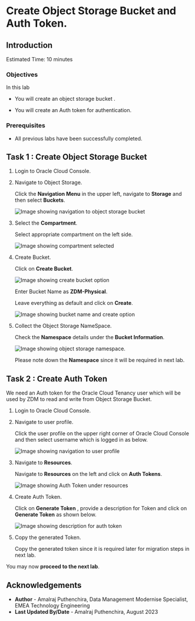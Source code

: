 # Create Object Storage Bucket and Auth Token.

## Introduction

Estimated Time: 10 minutes

### Objectives

In this lab

* You will create an object storage bucket .

* You will create an Auth token for authentication.

### Prerequisites

* All previous labs have been successfully completed.

## Task 1 : Create Object Storage Bucket

1. Login to Oracle Cloud Console.

2. Navigate to Object Storage.

   Click the **Navigation Menu** in the upper left, navigate to **Storage** and then select **Buckets**.

   ![Image showing navigation to object storage bucket](./images/navigation-to-oss.png)

3. Select the **Compartment**.

   Select appropriate compartment on the left side.

   ![Image showing compartment selected](./images/bucket-compartment.png)

4. Create Bucket.

   Click on **Create Bucket**.

   ![Image showing create bucket option](./images/create-bucket.png)

   Enter Bucket Name as **ZDM-Physical**.

   Leave everything as default and click on **Create**.

   ![Image showing bucket name and create option](./images/create-bucket-final.png)

5. Collect the Object Storage NameSpace.

   Check the **Namespace** details under the **Bucket Information**.

   ![Image showing object storage namespace](./images/namespace.png).

   Please note down the **Namespace** since it will be required in next lab.

## Task 2 : Create Auth Token

   We need an Auth token for the Oracle Cloud Tenancy user which will be used by ZDM to read and write from Object Storage Bucket.

1. Login to Oracle Cloud Console.
   
2. Navigate to user profile.

   Click the user profile on the upper right corner of Oracle Cloud Console and then select username which is logged in as below.

   ![Image showing navigation to user profile](./images/user-profile.png)

3. Navigate to **Resources**.

   Navigate to **Resources** on the left and click on **Auth Tokens**.

   ![Image showing Auth Token under resources](./images/resources-auth-token.png)

4. Create Auth Token.

   Click on **Generate Token** , provide a description for Token and click on **Generate Token** as shown below.

   ![Image showing description for auth token](./images/authtoken-description.png)

5. Copy the generated Token.

   Copy the generated token since it is required later for migration steps in next lab.


You may now **proceed to the next lab**.

## Acknowledgements
* **Author** - Amalraj Puthenchira, Data Management Modernise Specialist, EMEA Technology Engineering
* **Last Updated By/Date** - Amalraj Puthenchira, August 2023



